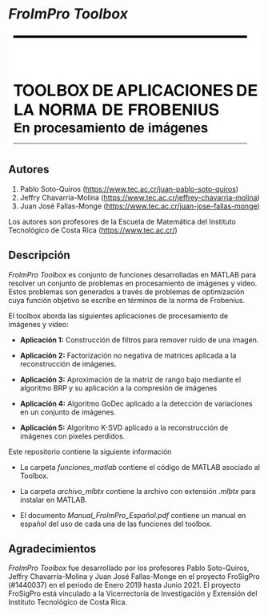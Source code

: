 # *FroImPro Toolbox*

<p align="center"><img width="800" src="https://github.com/jusotoTEC/froimpro_toolbox/blob/main/img/Logo.JPG"></p>



## Autores

   1. Pablo Soto-Quiros        (https://www.tec.ac.cr/juan-pablo-soto-quiros)   
   2. Jeffry Chavarría-Molina  (https://www.tec.ac.cr/jeffrey-chavarria-molina) 
   3. Juan José Fallas-Monge   (https://www.tec.ac.cr/juan-jose-fallas-monge)

Los autores son profesores de la Escuela de Matemática del  Instituto Tecnológico de Costa Rica (https://www.tec.ac.cr/)

## Descripción 

*FroImPro Toolbox* es conjunto de funciones desarrolladas en MATLAB para resolver un conjunto de problemas en procesamiento de imágenes y video. Estos problemas son generados a través de problemas de optimización cuya función objetivo se escribe en términos de la norma de Frobenius. 

El toolbox aborda las siguientes aplicaciones de procesamiento de imágenes y video:

* **Aplicación 1:** Construcción de filtros para remover ruido de una imagen.
  
* **Aplicación 2:** Factorización no negativa de matrices aplicada a la reconstrucción de imágenes.
  
* **Aplicación 3:** Aproximación de la matriz de rango bajo mediante el algoritmo BRP y su aplicación a la compresión de imágenes
  
* **Aplicación 4:** Algoritmo GoDec aplicado a la detección de variaciones en un conjunto de imágenes.
  
* **Aplicación 5:** Algoritmo K-SVD aplicado a la reconstrucción de imágenes con pixeles perdidos.
  
Este repositorio contiene la siguiente información 

* La carpeta *funciones_matlab* contiene el código de MATLAB asociado al Toolbox.
   
* La carpeta *archivo_mlbtx* contiene la archivo con extensión *.mlbtx* para instalar en MATLAB. 


* El documento *Manual_FroImPro_Español.pdf* contiene un manual en español del uso de cada una de las funciones del toolbox.

## Agradecimientos

*FroImPro Toolbox* fue desarrollado por los profesores Pablo Soto-Quiros, Jeffry Chavarría-Molina y Juan José Fallas-Monge en el proyecto FroSigPro (#1440037) en el periodo de Enero 2019 hasta Junio 2021. El proyecto FroSigPro está vinculado a la Vicerrectoría de Investigación y Extensión del Instituto Tecnológico de Costa Rica.
